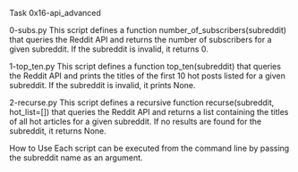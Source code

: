 Task 0x16-api_advanced

0-subs.py
This script defines a function number_of_subscribers(subreddit) that queries the Reddit API and returns the number of subscribers for a given subreddit. If the subreddit is invalid, it returns 0.

1-top_ten.py
This script defines a function top_ten(subreddit) that queries the Reddit API and prints the titles of the first 10 hot posts listed for a given subreddit. If the subreddit is invalid, it prints None.

2-recurse.py
This script defines a recursive function recurse(subreddit, hot_list=[]) that queries the Reddit API and returns a list containing the titles of all hot articles for a given subreddit. If no results are found for the subreddit, it returns None.

How to Use
Each script can be executed from the command line by passing the subreddit name as an argument.
